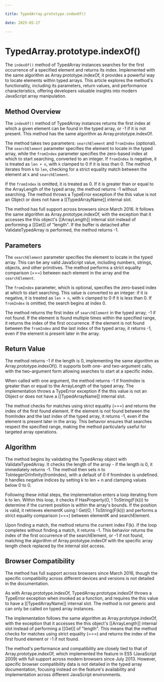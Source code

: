 ```yaml
---

title: TypedArray.prototype.indexOf()

date: 2025-05-27

---
```



# TypedArray.prototype.indexOf()

The `indexOf()` method of TypedArray instances searches for the first occurrence of a specified element and returns its index. Implemented with the same algorithm as Array.prototype.indexOf, it provides a powerful way to locate elements within typed arrays. This article explores the method's functionality, including its parameters, return values, and performance characteristics, offering developers valuable insights into modern JavaScript array manipulation.


## Method Overview

The `indexOf()` method of TypedArray instances returns the first index at which a given element can be found in the typed array, or -1 if it is not present. This method has the same algorithm as Array.prototype.indexOf.

The method takes two parameters: `searchElement` and `fromIndex` (optional). The `searchElement` parameter specifies the element to locate in the typed array, while the `fromIndex` parameter specifies the zero-based index at which to start searching, converted to an integer. If `fromIndex` is negative, it is treated as `len + n`, with `k` clamped to 0 if it is less than 0. The method iterates from `k` to `len`, checking for a strict equality match between the element at `k` and `searchElement`.

If the `fromIndex` is omitted, it is treated as 0. If it is greater than or equal to the ArrayLength of the typed array, the method returns -1 without searching. The method throws a TypeError exception if the this value is not an Object or does not have a [[TypedArrayName]] internal slot.

The method has full support across browsers since March 2016. It follows the same algorithm as Array.prototype.indexOf, with the exception that it accesses the this object's [[ArrayLength]] internal slot instead of performing a [[Get]] of "length". If the buffer is detached after ValidateTypedArray is performed, the method returns -1.


## Parameters

The `searchElement` parameter specifies the element to locate in the typed array. This can be any valid JavaScript value, including numbers, strings, objects, and other primitives. The method performs a strict equality comparison (===) between each element in the array and the `searchElement`.

The `fromIndex` parameter, which is optional, specifies the zero-based index at which to start searching. This value is converted to an integer: if it is negative, it is treated as `len + n`, with `k` clamped to 0 if it is less than 0. If `fromIndex` is omitted, the search begins at index 0.

The method returns the first index of `searchElement` in the typed array; -1 if not found. If the element is found multiple times within the specified range, it returns the index of the first occurrence. If the element is not found between the `fromIndex` and the last index of the typed array, it returns -1, even if the element is present later in the array.


## Return Value

The method returns -1 if the length is 0, implementing the same algorithm as Array.prototype.indexOf(). It supports both one- and two-argument calls, with the two-argument form allowing searches to start at a specific index.

When called with one argument, the method returns -1 if fromIndex is greater than or equal to the ArrayLength of the typed array. The implementation throws a TypeError exception if the this value is not an Object or does not have a [[TypedArrayName]] internal slot.

The method checks for matches using strict equality (===) and returns the index of the first found element. If the element is not found between the fromIndex and the last index of the typed array, it returns -1, even if the element is present later in the array. This behavior ensures that searches respect the specified range, making the method particularly useful for targeted array operations.


## Algorithm

The method begins by validating the TypedArray object with ValidateTypedArray. It checks the length of the array - if the length is 0, it immediately returns -1. The method then sets n to ToIntegerOrInfinity(fromIndex), with a default of 0 if fromIndex is undefined. It handles negative indices by setting k to len + n and clamping values below 0 to 0.

Following these initial steps, the implementation enters a loop iterating from k to len. Within this loop, it checks if HasProperty(O, ! ToString(F(k))) to determine if the current position is within the array's bounds. If the position is valid, it retrieves elementK using ! Get(O, ! ToString(F(k))) and performs a strict equality comparison (===) between elementK and searchElement.

Upon finding a match, the method returns the current index F(k). If the loop completes without finding a match, it returns -1. This behavior returns the index of the first occurrence of the searchElement, or -1 if not found, matching the algorithm of Array.prototype.indexOf with the specific array length check replaced by the internal slot access.


## Browser Compatibility

The method has full support across browsers since March 2016, though the specific compatibility across different devices and versions is not detailed in the documentation.

As with Array.prototype.indexOf, TypedArray.prototype.indexOf throws a TypeError exception when invoked as a function, and requires the this value to have a [[TypedArrayName]] internal slot. The method is not generic and can only be called on typed array instances.

The implementation follows the same algorithm as Array.prototype.indexOf, with the exception that it accesses the this object's [[ArrayLength]] internal slot instead of performing a [[Get]] of "length". This means that the method checks for matches using strict equality (===) and returns the index of the first found element or -1 if not found.

The method's performance and compatibility are closely tied to that of Array.prototype.indexOf, which implemented the feature in ES5 (JavaScript 2009) with full support across modern browsers since July 2013. However, specific browser compatibility data is not detailed in the typed array documentation, focusing instead on the feature's availability and implementation across different JavaScript environments.

